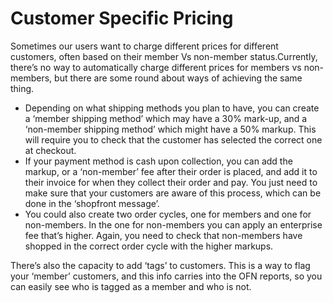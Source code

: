 # Customer Specific Pricing

Sometimes our users want to charge different prices for different customers, often based on their member Vs non-member status.Currently, there’s no way to automatically charge different prices for members vs non-members, but there are some round about ways of achieving the same thing.

* Depending on what shipping methods you plan to have, you can create a ‘member shipping method’ which may have a 30% mark-up, and a ‘non-member shipping method’ which might have a 50% markup. This will require you to check that the customer has selected the correct one at checkout.
* If your payment method is cash upon collection, you can add the markup, or a ‘non-member’ fee after their order is placed, and add it to their invoice for when they collect their order and pay. You just need to make sure that your customers are aware of this process, which can be done in the ‘shopfront message’.
* You could also create two order cycles, one for members and one for non-members. In the one for non-members you can apply an enterprise fee that’s higher. Again, you need to check that non-members have shopped in the correct order cycle with the higher markups.

There’s also the capacity to add ‘tags’ to customers. This is a way to flag your ‘member’ customers, and this info carries into the OFN reports, so you can easily see who is tagged as a member and who is not.

